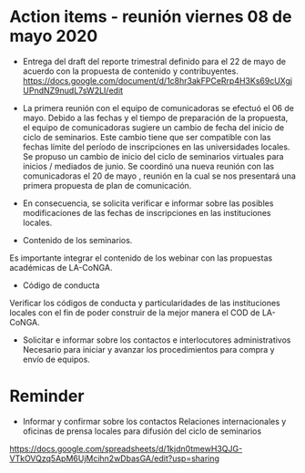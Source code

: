 # Action items - reunión viernes 08 de mayo 2020

* Entrega del draft del reporte trimestral definido para el 22 de mayo de acuerdo con la propuesta de contenido y contribuyentes.
https://docs.google.com/document/d/1c8hr3akFPCeRrp4H3Ks69cUXgjUPndNZ9nudL7sW2LI/edit

* La primera reunión con el equipo de comunicadoras se efectuó el 06 de mayo. Debido a las fechas y el tiempo de preparación 
de la propuesta, el equipo de comunicadoras sugiere un cambio de fecha del inicio de ciclo de seminarios. 
Este cambio tiene que ser compatible con las fechas límite del período de inscripciones en las universidades locales.
Se propuso un cambio de inicio del ciclo de seminarios virtuales para inicios / mediados de junio.
Se coordinó una nueva reunión con las comunicadoras el 20 de mayo , reunión en la cual se nos presentará una primera propuesta de
plan de comunicación.

* En consecuencia, se solicita  verificar e informar sobre las posibles modificaciones de las fechas de inscripciones
  en las instituciones locales.

* Contenido de los seminarios.

Es importante integrar el contenido de los webinar con las propuestas académicas de LA-CoNGA.

* Código de conducta 

Verificar los códigos de conducta y particularidades de las instituciones locales 
con el fin de poder construir de la mejor manera el COD de LA-CoNGA.

* Solicitar e informar sobre los contactos e interlocutores administrativos 
Necesario para iniciar y avanzar los procedimientos para compra y envío de equipos.

# Reminder

* Informar y confirmar sobre los contactos Relaciones internacionales y oficinas de prensa
locales para difusión del ciclo de seminarios

https://docs.google.com/spreadsheets/d/1kjdn0tmewH3QJG-VTkOVQzq5ApM6UjMcihn2wDbasGA/edit?usp=sharing
